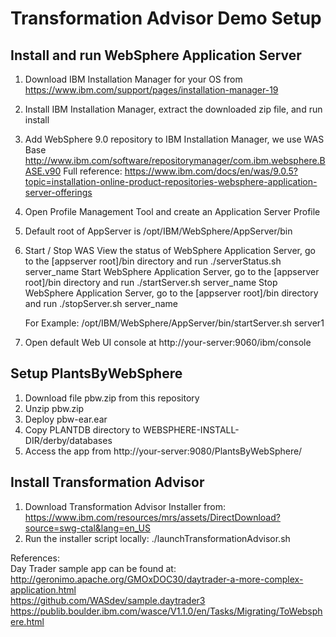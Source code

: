 # Transformation Advisor Demo Setup
  
  
  
## Install and run WebSphere Application Server

  1. Download IBM Installation Manager for your OS from https://www.ibm.com/support/pages/installation-manager-19
  2. Install IBM Installation Manager, extract the downloaded zip file, and run install
  3. Add WebSphere 9.0 repository to IBM Installation Manager, we use WAS Base http://www.ibm.com/software/repositorymanager/com.ibm.websphere.BASE.v90
     Full reference: https://www.ibm.com/docs/en/was/9.0.5?topic=installation-online-product-repositories-websphere-application-server-offerings
  4. Open Profile Management Tool and create an Application Server Profile
  5. Default root of AppServer is /opt/IBM/WebSphere/AppServer/bin
  6. Start / Stop WAS
     View the status of WebSphere Application Server, go to the [appserver root]/bin directory and run ./serverStatus.sh server_name
     Start WebSphere Application Server, go to the [appserver root]/bin directory and run ./startServer.sh server_name
     Stop WebSphere Application Server, go to the [appserver root]/bin directory and run ./stopServer.sh server_name
     
     For Example: /opt/IBM/WebSphere/AppServer/bin/startServer.sh server1
     
  6. Open default Web UI console at http://your-server:9060/ibm/console

## Setup PlantsByWebSphere
  
  1. Download file pbw.zip from this repository
  2. Unzip pbw.zip
  3. Deploy pbw-ear.ear
  4. Copy PLANTDB directory to WEBSPHERE-INSTALL-DIR/derby/databases
  5. Access the app from http://your-server:9080/PlantsByWebSphere/

## Install Transformation Advisor
  
  1. Download Transformation Advisor Installer from: https://www.ibm.com/resources/mrs/assets/DirectDownload?source=swg-ctal&lang=en_US
  2. Run the installer script locally: ./launchTransformationAdvisor.sh


  References:  
  Day Trader sample app can be found at:  
  http://geronimo.apache.org/GMOxDOC30/daytrader-a-more-complex-application.html  
  https://github.com/WASdev/sample.daytrader3  
  https://publib.boulder.ibm.com/wasce/V1.1.0/en/Tasks/Migrating/ToWebsphere.html  

